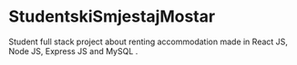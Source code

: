 # StudentskiSmjestajMostar
Student full stack project about renting accommodation made in React JS, Node JS, Express JS and MySQL .
